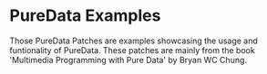 # PureData Examples

Those PureData Patches are examples showcasing the usage and funtionality of PureData.
These patches are mainly from the book 'Multimedia Programming with Pure Data' by Bryan WC Chung.
